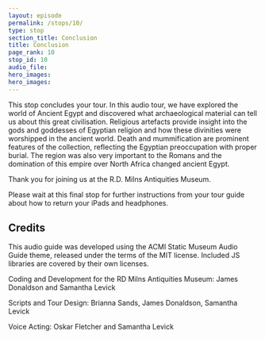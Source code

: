 ```yaml
---
layout: episode
permalink: /stops/10/
type: stop
section_title: Conclusion
title: Conclusion
page_rank: 10
stop_id: 10
audio_file: 
hero_images:
hero_images:
---
```


This stop concludes your tour. In this audio tour, we have explored the world of Ancient Egypt and discovered what archaeological material can tell us about this great civilisation. Religious artefacts provide insight into the gods and goddesses of Egyptian religion and how these divinities were worshipped in the ancient world. Death and mummification are prominent features of the collection, reflecting the Egyptian preoccupation with proper burial. The region was also very important to the Romans and the domination of this empire over North Africa changed ancient Egypt.  

Thank you for joining us at the R.D. Milns Antiquities Museum.

Please wait at this final stop for further instructions from your tour guide about how to return your iPads and headphones.


## Credits

This audio guide was developed using the ACMI Static Museum Audio Guide theme, released under the terms of the MIT license. Included JS libraries are covered by their own licenses.

Coding and Development for the RD Milns Antiquities Museum: James Donaldson and Samantha Levick

Scripts and Tour Design: Brianna Sands, James Donaldson, Samantha Levick 

Voice Acting: Oskar Fletcher and Samantha Levick 
